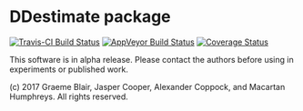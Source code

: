 # DDestimate package

[![Travis-CI Build Status](https://travis-ci.org/graemeblair/DDestimate.svg?branch=master)](https://travis-ci.org/graemeblair/DDestimate)
[![AppVeyor Build Status](https://ci.appveyor.com/api/projects/status/github/graemeblair/DDestimate?branch=master&svg=true)](https://ci.appveyor.com/project/graemeblair/DDestimate)
[![Coverage Status](https://coveralls.io/repos/github/graemeblair/DDestimate/badge.svg?branch=master)](https://coveralls.io/github/graemeblair/DDestimate?branch=master)

This software is in alpha release. Please contact the authors before using in experiments or published work.
 
(c) 2017 Graeme Blair, Jasper Cooper, Alexander Coppock, and Macartan Humphreys. All rights reserved.

